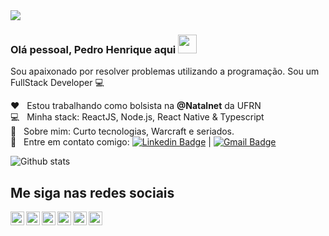 <img width="auto" src="https://i.imgur.com/JdlFACa.png">

### Olá pessoal, Pedro Henrique aqui <img src="https://raw.githubusercontent.com/iampavangandhi/iampavangandhi/master/gifs/Hi.gif" width="30px"></h2>

Sou apaixonado por resolver problemas utilizando a programação.
Sou um FullStack Developer :computer:

❤ &nbsp; Estou trabalhando como bolsista na **@Natalnet** da UFRN
<br/> :computer: &nbsp; Minha stack: ReactJS, Node.js, React Native & Typescript
<br/> 💬 &nbsp; Sobre mim: Curto tecnologias, Warcraft e seriados.
<br/> :email: &nbsp; Entre em contato comigo: [![Linkedin Badge](https://img.shields.io/badge/-PedroHenrique-blue?style=flat-square&logo=Linkedin&logoColor=white&link=https://www.linkedin.com/in/pedro-henrique-b9541a199/)](https://www.linkedin.com/in/pedro-henrique-b9541a199/)
|
[![Gmail Badge](https://img.shields.io/badge/-pedrotrab2132@gmail.com-c14438?style=flat-square&logo=Gmail&logoColor=white&link=mailto:pedrotrab2132@gmail.com)](mailto:pedrotrab2132@gmail.com)

![Github stats](https://github-readme-stats.vercel.app/api?username=pedroksty&show_icons=true&hide_border=true)

## Me siga nas redes sociais

<div>
<a href="https://twitter.com/pedroksty">
  <img align="left" alt="Pedro's Twitter" width="22px" src="https://cdn.jsdelivr.net/npm/simple-icons@v3/icons/twitter.svg" />
</a>
<a href="https://www.linkedin.com/in/pedro-henrique-b9541a199/">
  <img align="left" alt="Pedro's Linkdein" width="22px" src="https://cdn.jsdelivr.net/npm/simple-icons@v3/icons/linkedin.svg" />
</a>
<a href="https://github.com/pedroksty">
  <img align="left" alt="Pedro's Github" width="22px" src="https://cdn.jsdelivr.net/npm/simple-icons@v3/icons/github.svg" />
</a>
<a href="https://t.me/pedroksty">
  <img align="left" alt="Pedro's Telegram" width="22px" src="https://cdn.jsdelivr.net/npm/simple-icons@v3/icons/telegram.svg" />
</a>
<a href="https://instagram.com/pedrooo199/">
  <img align="left" alt="Pedro's Instagram" width="22px" src="https://cdn.jsdelivr.net/npm/simple-icons@v3/icons/instagram.svg" />
</a>
<a href="https://www.facebook.com/pedroksty/">
  <img align="left" alt="Pedro's Facebook" width="22px" src="https://cdn.jsdelivr.net/npm/simple-icons@v3/icons/facebook.svg" />
</a>
</div>
